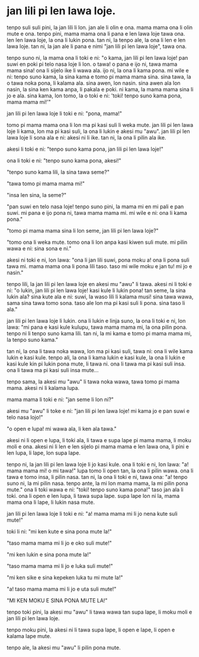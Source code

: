 # jan lili pi len lawa loje.

tenpo suli suli pini, la jan lili li lon.
jan ale li olin e ona.
mama mama ona li olin mute e ona.
tenpo pini, mama mama ona li pana e len lawa loje tawa ona.
len len lawa loje, la ona li lukin pona.
tan ni, la tenpo ale, la ona li len e len lawa loje.
tan ni, la jan ale li pana e nimi "jan lili pi len lawa loje", tawa ona.

tenpo suno ni, la mama ona li toki e ni: 
"o kama, jan lili pi len lawa loje!
pan suwi en poki pi telo nasa loje li lon.
o tawa! o pana e ijo ni, tawa mama mama sina!
ona li sijelo ike li wawa ala.
ijo ni, la ona li kama pona.
mi wile e ni: 
tenpo suno kama, la sina kama e tomo pi mama mama sina.
sina tawa, la o tawa noka pona, li kalama ala.
sina awen, lon nasin.
sina awen ala lon nasin, la sina ken kama anpa, li pakala e poki.
ni kama, la mama mama sina li jo e ala.
sina kama, lon tomo, la o toki e ni: 
'toki! tenpo suno kama pona, mama mama mi!'"

jan lili pi len lawa loje li toki e ni: "pona, mama!"

tomo pi mama mama ona li lon ma pi kasi suli li weka mute.
jan lili pi len lawa loje li kama, lon ma pi kasi suli, la ona li lukin e akesi mu "awu".
jan lili pi len lawa loje li sona ala e ni: akesi ni li ike.
tan ni, la ona li pilin ala ike.

akesi li toki e ni: "tenpo suno kama pona, jan lili pi len lawa loje!"

ona li toki e ni: "tenpo suno kama pona, akesi!"

"tenpo suno kama lili, la sina tawa seme?"

"tawa tomo pi mama mama mi!"

"insa len sina, la seme?"

"pan suwi en telo nasa loje!
tenpo suno pini, la mama mi en mi pali e pan suwi.
mi pana e ijo pona ni, tawa mama mama mi.
mi wile e ni: ona li kama pona."

"tomo pi mama mama sina li lon seme, jan lili pi len lawa loje?"

"tomo ona li weka mute. 
tomo ona li lon anpa kasi kiwen suli mute.
mi pilin wawa e ni: sina sona e ni."

akesi ni toki e ni, lon lawa: 
"ona li jan lili suwi, pona moku a!
ona li pona suli tawa mi.
mama mama ona li pona lili taso.
taso mi wile moku e jan tu!
mi jo e nasin."

tenpo lili, la jan lili pi len lawa loje en akesi mu "awu" li tawa.
akesi ni li toki e ni: 
"o lukin, jan lili pi len lawa loje!
kasi kule li lukin pona!
tan seme, la sina lukin ala?
sina kute ala e ni: suwi, la waso lili li kalama musi!
sina tawa wawa, sama sina tawa tomo sona.
taso ale lon ma pi kasi suli li pona.
sina taso li ala."

jan lili pi len lawa loje li lukin.
ona li lukin e linja suno, la ona li toki e ni, lon lawa:
"mi pana e kasi kule kulupu, tawa mama mama mi, la ona pilin pona.
tenpo ni li tenpo suno kama lili.
tan ni, la mi kama e tomo pi mama mama mi, la tenpo suno kama."

tan ni, la ona li tawa noka wawa, lon ma pi kasi suli, tawa ni:
ona li wile kama lukin e kasi kule.
tenpo ali, la ona li kama lukin e kasi kule, la ona li lukin e kasi kule kin pi lukin pona mute, li tawa ni.
ona li tawa ma pi kasi suli insa.
ona li tawa ma pi kasi suli insa mute...

tenpo sama, la akesi mu "awu" li tawa noka wawa, tawa tomo pi mama mama.
akesi ni li kalama lupa.

mama mama li toki e ni: 
"jan seme li lon ni?"

akesi mu "awu" li toke e ni: 
"jan lili pi len lawa loje!
mi kama jo e pan suwi e telo nasa lojo!"

"o open e lupa!
mi wawa ala, li ken ala tawa."

akesi ni li open e lupa, li toki ala, li tawa e supa lape pi mama mama, li moku moli e ona.
akesi ni li len e len sijelo pi mama mama e len lawa ona, li pini e len lupa, li lape, lon supa lape.

tenpo ni, la jan lili pi len lawa loje li jo kasi kule.
ona li toki e ni, lon lawa: "a! mama mama mi! o mi tawa!"
lupa tomo li open tan, la ona li pilin wawa.
ona li tawa e tomo insa, li pilin nasa.
tan ni, la ona li toki e ni, tawa ona:
"a! tenpo suno ni, la mi pilin nasa.
tenpo ante, la mi lon mama mama, la mi pilin pona mute."
ona li toki wawa e ni: "toki! tenpo suno kama pona!"
taso jan ala li toki.
ona li open e len lupa, li tawa supa lape.
supa lape lon ni la, mama mama ona li lape, li lukin nasa mute.

jan lili pi len lawa loje li toki e ni:
"a! mama mama mi li jo nena kute suli mute!"

toki li ni: "mi ken kute e sina pona mute la!"

"taso mama mama mi li jo e oko suli mute!"

"mi ken lukin e sina pona mute la!"

"taso mama mama mi li jo e luka suli mute!"

"mi ken sike e sina kepeken luka tu mi mute la!"

"a! taso mama mama mi li jo e uta suli mute!"

"MI KEN MOKU E SINA PONA MUTE LA!"

tenpo toki pini, la akesi mu "awu" li tawa wawa tan supa lape, li moku moli e jan lili pi len lawa loje.

tenpo moku pini, la akesi ni li tawa supa lape, li open e lape, li open e kalama lape mute.

tenpo ale, la akesi mu "awu" li pilin pona mute.

